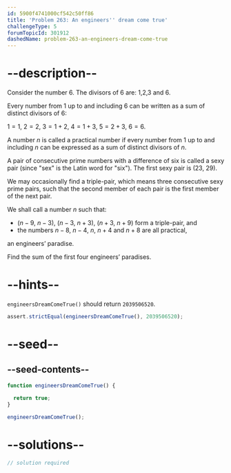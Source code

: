 ```yaml
---
id: 5900f4741000cf542c50ff86
title: 'Problem 263: An engineers'' dream come true'
challengeType: 5
forumTopicId: 301912
dashedName: problem-263-an-engineers-dream-come-true
---
```


# --description--

Consider the number 6. The divisors of 6 are: 1,2,3 and 6.

Every number from 1 up to and including 6 can be written as a sum of distinct divisors of 6:

$1 = 1$, $2 = 2$, $3 = 1 + 2$, $4 = 1 + 3$, $5 = 2 + 3$, $6 = 6$.

A number $n$ is called a practical number if every number from 1 up to and including $n$ can be expressed as a sum of distinct divisors of $n$.

A pair of consecutive prime numbers with a difference of six is called a sexy pair (since "sex" is the Latin word for "six"). The first sexy pair is (23, 29).

We may occasionally find a triple-pair, which means three consecutive sexy prime pairs, such that the second member of each pair is the first member of the next pair.

We shall call a number $n$ such that:

- ($n - 9$, $n - 3$), ($n - 3$, $n + 3$), ($n + 3$, $n + 9$) form a triple-pair, and
- the numbers $n - 8$, $n - 4$, $n$, $n + 4$ and $n + 8$ are all practical,

an engineers’ paradise.

Find the sum of the first four engineers’ paradises.

# --hints--

`engineersDreamComeTrue()` should return `2039506520`.

```js
assert.strictEqual(engineersDreamComeTrue(), 2039506520);
```

# --seed--

## --seed-contents--

```js
function engineersDreamComeTrue() {

  return true;
}

engineersDreamComeTrue();
```

# --solutions--

```js
// solution required
```
